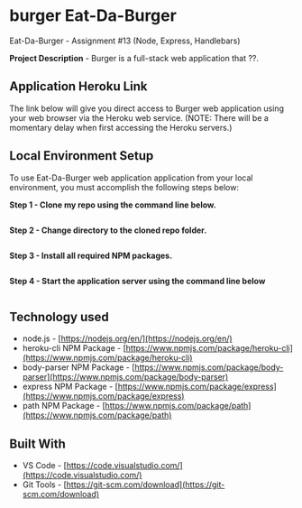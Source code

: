 # burger Eat-Da-Burger
 Eat-Da-Burger - Assignment #13 (Node, Express, Handlebars)
 <p></p>
 
**Project Description** - Burger is a full-stack web application that ??.

## Application Heroku Link
The link below will give you direct access to Burger web application using your web browser via the Heroku web service. (NOTE: There will be a momentary delay when first accessing the Heroku servers.)

<!-- Heroku References:  -->


## Local Environment Setup
To use Eat-Da-Burger web application application from your local environment, you must accomplish the following steps below:

**Step 1 - Clone my repo using the command line below.**
```

```
**Step 2 - Change directory to the cloned repo folder.**
```

```
**Step 3 - Install all required NPM packages.**
```

```
**Step 4 - Start the application server using the command line below**
```

```

## Technology used
- node.js - [https://nodejs.org/en/](https://nodejs.org/en/)
- heroku-cli NPM Package - [https://www.npmjs.com/package/heroku-cli](https://www.npmjs.com/package/heroku-cli)
- body-parser NPM Package - [https://www.npmjs.com/package/body-parser](https://www.npmjs.com/package/body-parser)
- express NPM Package - [https://www.npmjs.com/package/express](https://www.npmjs.com/package/express)
- path NPM Package - [https://www.npmjs.com/package/path](https://www.npmjs.com/package/path)

<!--
- node.js - [https://nodejs.org/en/](https://nodejs.org/en/)
- mysql NPM Package - [https://www.npmjs.com/package/mysql](https://www.npmjs.com/package/mysql)
- inquirer NPM Package - [https://www.npmjs.com/package/inquirer](https://www.npmjs.com/package/inquirer)
- cli-table NPM Package - [https://www.npmjs.com/package/cli-table](https://www.npmjs.com/package/cli-table)
- heroku-cli NPM Package - [https://www.npmjs.com/package/heroku-cli](https://www.npmjs.com/package/heroku-cli)
- express NPM Package - [https://www.npmjs.com/package/express](https://www.npmjs.com/package/express)
- path - [https://www.npmjs.com/package/path](https://www.npmjs.com/package/path)
- body-parser NPM Package - [https://www.npmjs.com/package/body-parser](https://www.npmjs.com/package/body-parser)
-->

## Built With

* VS Code - [https://code.visualstudio.com/](https://code.visualstudio.com/)
* Git Tools - [https://git-scm.com/download](https://git-scm.com/download)